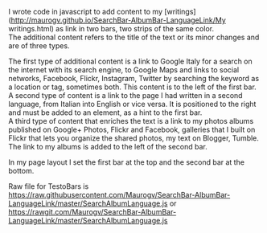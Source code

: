 I wrote code in javascript to add content to my [writings](http://maurogv.github.io/SearchBar-AlbumBar-LanguageLink/My writings.html) as link in two bars, two strips of the same color.  
The additional content refers to the title of the text or its minor changes and are of three types.

The first type of additional content is a link to Google Italy for a search on the internet with its search engine, to Google Maps and links to social networks, Facebook, Flickr, Instagram, Twitter by searching the keyword as a location or tag, sometimes both. This content is to the left of the first bar.   
A second type of content is a link to the page I had written in a second language, from Italian into English or vice versa. It is positioned to the right and must be added to an element, as a hint to the first bar.  
A third type of content that enriches the text is a link to my photos albums published on Google+ Photos, Flickr and Facebook, galleries that I built on Flickr that lets you organize the shared photos, my text on Blogger, Tumble. The link to my albums is added to the left of the second bar.

In my page layout I set the first bar at the top and the second bar at the bottom.

Raw file for TestoBars is  https://raw.githubusercontent.com/Maurogv/SearchBar-AlbumBar-LanguageLink/master/SearchAlbumLanguage.js or https://rawgit.com/Maurogv/SearchBar-AlbumBar-LanguageLink/master/SearchAlbumLanguage.js




